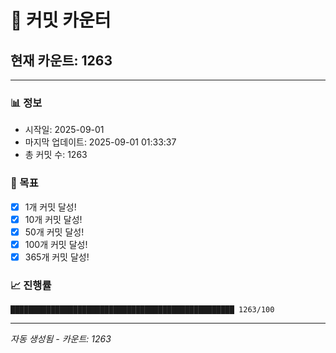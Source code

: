 # 🔢 커밋 카운터

## 현재 카운트: 1263

---

### 📊 정보
- 시작일: 2025-09-01
- 마지막 업데이트: 2025-09-01 01:33:37
- 총 커밋 수: 1263

### 🎯 목표
- [x] 1개 커밋 달성!
- [x] 10개 커밋 달성!
- [x] 50개 커밋 달성!
- [x] 100개 커밋 달성!
- [x] 365개 커밋 달성!

### 📈 진행률
```
██████████████████████████████████████████████████ 1263/100
```

---
*자동 생성됨 - 카운트: 1263*
